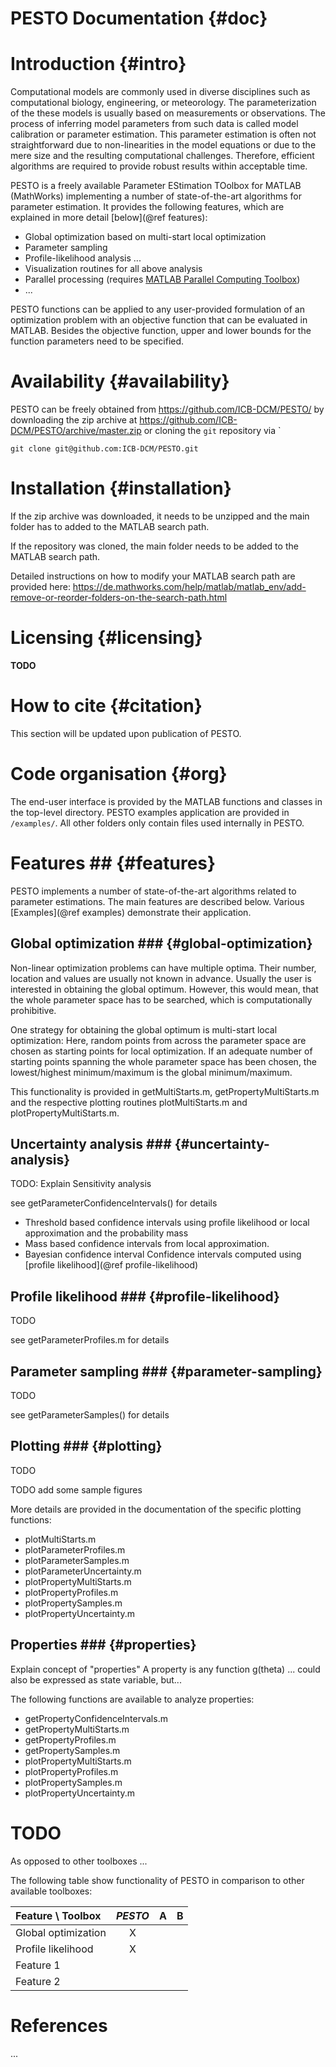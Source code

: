 PESTO Documentation {#doc}
===================

# Introduction         {#intro}

Computational models are commonly used in diverse disciplines such as computational biology, engineering, or meteorology. The parameterization of the these models is usually based on measurements or observations. The process of inferring model parameters from such data is called model calibration or parameter estimation. This parameter estimation is often not straightforward due to non-linearities in the model equations or due to the mere size and the resulting computational challenges. Therefore, efficient algorithms are required to provide robust results within acceptable time.

PESTO is a freely available Parameter EStimation TOolbox for MATLAB (MathWorks) implementing a number of state-of-the-art algorithms for parameter estimation. It provides the following features, which are explained in more detail [below](@ref features):

* Global optimization based on multi-start local optimization
* Parameter sampling
* Profile-likelihood analysis ...
* Visualization routines for all above analysis
* Parallel processing (requires [MATLAB Parallel Computing Toolbox](https://mathworks.com/products/parallel-computing/)) 
* ...

PESTO functions can be applied to any user-provided formulation of an optimization problem with an objective function that can be evaluated in MATLAB. Besides the objective function, upper and lower bounds for the function parameters need to be specified.

# Availability         {#availability}

PESTO can be freely obtained from https://github.com/ICB-DCM/PESTO/ by downloading the zip archive at https://github.com/ICB-DCM/PESTO/archive/master.zip or cloning the `git` repository via `
```
git clone git@github.com:ICB-DCM/PESTO.git
```

# Installation         {#installation}

If the zip archive was downloaded, it needs to be unzipped and the main folder has to added to the MATLAB search path. 

If the repository was cloned, the main folder needs to be added to the MATLAB search path.

Detailed instructions on how to modify your MATLAB search path are provided here: https://de.mathworks.com/help/matlab/matlab_env/add-remove-or-reorder-folders-on-the-search-path.html

# Licensing         {#licensing}

**TODO**

# How to cite         {#citation}

This section will be updated upon publication of PESTO.

# Code organisation         {#org}

The end-user interface is provided by the MATLAB functions and classes in the top-level directory. PESTO examples application are provided in `/examples/`. All other folders only contain files used internally in PESTO.

# Features ## {#features}

PESTO implements a number of state-of-the-art algorithms related to parameter estimations. The main features are described below. Various [Examples](@ref examples) demonstrate their application.

## Global optimization ### {#global-optimization}

Non-linear optimization problems can have multiple optima. Their number, location and values are usually not known in advance. Usually the user is interested in obtaining the global optimum. However, this would mean, that the whole parameter space has to be searched, which is computationally prohibitive.

One strategy for obtaining the global optimum is multi-start local optimization: Here, random points from across the parameter space are chosen as starting points for local optimization. If an adequate number of starting points spanning the whole parameter space has been chosen, the lowest/highest minimum/maximum is the global minimum/maximum.

This functionality is provided in getMultiStarts.m, getPropertyMultiStarts.m and the respective plotting routines plotMultiStarts.m and plotPropertyMultiStarts.m.

## Uncertainty analysis ### {#uncertainty-analysis}


TODO: Explain Sensitivity analysis 

see getParameterConfidenceIntervals() for details

* Threshold based confidence intervals using profile likelihood or local approximation and the probability mass
* Mass based confidence intervals from local approximation.
* Bayesian confidence interval Confidence intervals computed using [profile likelihood](@ref profile-likelihood)


## Profile likelihood ### {#profile-likelihood}

TODO

see getParameterProfiles.m for details

## Parameter sampling ### {#parameter-sampling}

TODO

see getParameterSamples() for details

## Plotting ### {#plotting}

TODO

TODO add some sample figures

More details are provided in the documentation of the specific plotting functions:
* plotMultiStarts.m
* plotParameterProfiles.m
* plotParameterSamples.m
* plotParameterUncertainty.m
* plotPropertyMultiStarts.m
* plotPropertyProfiles.m
* plotPropertySamples.m
* plotPropertyUncertainty.m


## Properties ### {#properties}

Explain concept of "properties"
A property is any function g(theta) ... could also be expressed as state variable, but... 

The following functions are available to analyze properties:
* getPropertyConfidenceIntervals.m
* getPropertyMultiStarts.m
* getPropertyProfiles.m
* getPropertySamples.m
* plotPropertyMultiStarts.m
* plotPropertyProfiles.m
* plotPropertySamples.m
* plotPropertyUncertainty.m


# TODO ##

As opposed to other toolboxes ... 


The following table show functionality of PESTO in comparison to other available toolboxes:

| Feature \ Toolbox  | *PESTO*    |  A           | B         | 
|:-------------------|:----------:|:------------:|:---------:|
| Global optimization|     X      |              |           |
| Profile likelihood |     X      |              |           |
| Feature 1          |            |              |           |
| Feature 2          |            |              |           |

# References 

... 